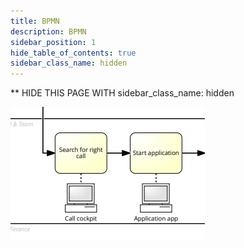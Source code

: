 ```yaml
---
title: BPMN
description: BPMN
sidebar_position: 1
hide_table_of_contents: true
sidebar_class_name: hidden
---
```

** HIDE THIS PAGE WITH sidebar_class_name: hidden


![image.png](./img/BPMN_call.png)
